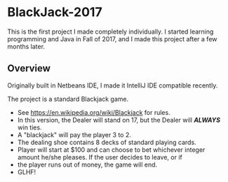 # BlackJack-2017
This is the first project I made completely individually. I started learning programming and Java in Fall of 2017, and I made this project
after a few months later.  

## Overview
Originally built in Netbeans IDE, I made it IntelliJ IDE compatible recently. 

The project is a standard Blackjack game.
 * See https://en.wikipedia.org/wiki/Blackjack for rules.
 * In this version, the Dealer will stand on 17, but the Dealer will **_ALWAYS_** win ties. 
 * A "blackjack" will pay the player 3 to 2.
 * The dealing shoe contains 8 decks of standard playing cards.
 * Player will start at $100 and can choose to bet whichever integer amount he/she pleases. If the user decides to leave, or if
 * the player runs out of money, the game will end.
 * GLHF!

